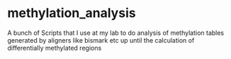methylation_analysis
====================
A bunch of Scripts that I use at my lab to do analysis of methylation tables generated by aligners like bismark etc up until the calculation of differentially methylated regions
